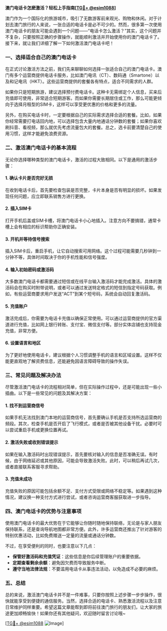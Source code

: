 **澳门电话卡怎麽激活？轻松上手指南[[TG💪+ @esim1088](https://t.me/s/esim1088)]**

澳门作为一个国际化的旅游城市，吸引了无数游客前来观光、购物和休闲。对于计划去澳门旅行的人来说，一张合适的电话卡是必不可少的。然而，很多第一次使用澳门电话卡的朋友可能会遇到一个问题——“电话卡怎么激活？”其实，这个问题并不复杂，只要按照正确的步骤操作，就能顺利激活并开始使用你的澳门电话卡了。接下来，就让我们详细了解一下如何激活澳门电话卡吧！

### 一、选择适合自己的澳门电话卡

在正式讨论激活方法之前，我们先来聊聊如何选择一张适合自己的澳门电话卡。澳门有多个运营商提供电话卡服务，比如澳门电讯（CT）、数码通（Smartone）以及和记电讯（HKT）。这些运营商提供的套餐各有特点，适合不同需求的人群。

如果你只是短期旅游，建议选择预付费电话卡。这种卡无需绑定个人信息，买来后充值即可使用，非常适合短期游客。而如果你需要长期居住或工作，那么可能更倾向于选择月租型的SIM卡，这样可以享受更优惠的价格和更多的流量。

另外，在购买电话卡时，一定要根据自己的实际需求选择合适的套餐。比如，如果你经常需要打电话回内地，可以选择包含大量内地通话分钟数的套餐；如果你喜欢刷抖音、看视频，那么就优先考虑流量包大的套餐。总之，选卡前要清楚自己的使用习惯，这样才能避免浪费资源。

### 二、激活澳门电话卡的基本流程

无论你选择哪种类型的澳门电话卡，激活的过程大致相同。以下是通用的激活步骤：

#### 1. **确认卡片是否完好无损**
   在收到电话卡后，首先要检查包装是否完整，卡片本身是否有明显的损坏。如果发现任何问题，应立即联系销售方进行更换。

#### 2. **插入SIM卡**
   打开手机后盖或SIM卡槽，将澳门电话卡小心地插入。注意方向不要搞错，通常卡槽上会有相应的标识帮助你正确安装。

#### 3. **开机并等待信号搜索**
   插入SIM卡后，重启手机，让它自动搜索可用网络。这个过程可能需要几秒钟到一分钟不等，具体时间取决于你的手机性能和信号强度。

#### 4. **输入初始密码或激活码**
   大多数澳门电话卡都需要通过短信或在线平台输入激活码才能完成激活。具体的激活码会在购买时附带说明，或者可以通过发送特定格式的短信到指定号码获取。例如，有些运营商要求用户发送“ACT”到某个短号码，系统会自动回复激活码。

#### 5. **充值账户**
   激活完成后，你需要为电话卡充值以确保正常使用。可以通过运营商提供的官方渠道进行充值，比如网上银行转账、支付宝、微信支付等。部分实体店铺也支持现金充值，非常方便。

#### 6. **设置语言和地区**
   为了更好地使用电话卡，建议根据个人习惯调整手机的语言和区域设置。这样不仅能更直观地了解资费信息，还能避免因语言障碍导致的操作失误。

### 三、常见问题及解决办法

尽管激活澳门电话卡的流程相对简单，但在实际操作过程中，还是可能出现一些小插曲。以下是一些常见的问题及其解决方案：

#### 1. **找不到运营商信号**
   如果手机无法找到澳门本地的运营商信号，首先要确认手机是否支持所选运营商的频段。其次，检查手机是否开启了飞行模式，或者是否被其他设备干扰。必要时可以尝试重启手机或更换位置再试。

#### 2. **激活失败或收到错误提示**
   如果在输入激活码时出现错误提示，首先要核对输入的信息是否准确无误。有时候，由于网络延迟或其他原因，可能会导致激活失败。此时，可以稍后再试几次，或者直接联系客服寻求帮助。

#### 3. **充值未成功**
   充值失败的原因可能包括余额不足、支付方式受限或网络不稳定等。如果遇到这种情况，建议换一种支付方式进行尝试，或者咨询运营商客服获取进一步指导。

### 四、澳门电话卡的优势与注意事项

使用澳门电话卡的最大优势在于它能够让你随时随地保持联络，无论是与家人朋友保持联系，还是查询导航地图都非常方便。此外，许多运营商还推出了针对游客的特别优惠活动，比如免费赠送一定量的流量或通话分钟数。

不过，在享受便利的同时，也要注意以下几点：
- **保管好激活码和充值凭证**：这些信息是你后续管理账户的重要依据。
- **定期查看剩余余额**：避免因欠费而导致服务中断。
- **遵守当地法律法规**：不要滥用电话卡从事违法活动，以免造成不必要的麻烦。

### 五、总结

总的来说，激活澳门电话卡并不是一件难事，只要你按照上述步骤一步步操作，很快就能享受到便捷的通信服务。当然，选择合适的电话卡、熟悉激活流程以及注意日常维护同样重要。希望这篇文章能帮到即将前往澳门旅行的朋友们，让大家的旅途更加顺畅愉快！如果你还有其他疑问，欢迎随时留言讨论哦~

[[TG💪+ @esim1088](https://t.me/s/esim1088) ![Image](https://i.postimg.cc/4NQfJmqS/Snipaste-2025-05-13-00-14-12.png)]
